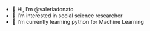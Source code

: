 - 👋 Hi, I’m @valeriadonato
- 👀 I’m interested in social science researcher
- 🌱 I’m currently learning python for Machine Learning

<!---
valeriadonato/valeriadonato is a ✨ special ✨ repository because its `README.md` (this file) appears on your GitHub profile.
You can click the Preview link to take a look at your changes.
--->
